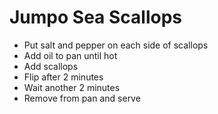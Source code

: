 # Jumpo Sea Scallops

- Put salt and pepper on each side of scallops
- Add oil to pan until hot
- Add scallops
- Flip after 2 minutes
- Wait another 2 minutes
- Remove from pan and serve
